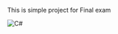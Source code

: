 This is simple project for Final exam 

![С#](https://github.com/Alinur01/C--Final-Project/assets/74015673/e649ba4d-5092-4c1f-996b-ae99baff3268)
